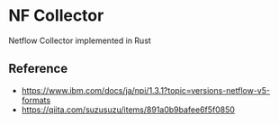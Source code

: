 # NF Collector
Netflow Collector implemented in Rust

## Reference
- https://www.ibm.com/docs/ja/npi/1.3.1?topic=versions-netflow-v5-formats
- https://qiita.com/suzusuzu/items/891a0b9bafee6f5f0850

